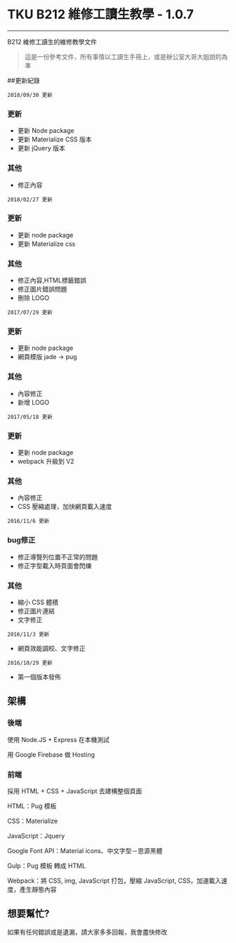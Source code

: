 <head> 
<script defer src="https://pro.fontawesome.com/releases/v5.3.1/js/all.js" integrity="sha384-eAVkiER0fL/ySiqS7dXu8TLpoR8d9KRzIYtG0Tz7pi24qgQIIupp0fn2XA1H90fP" crossorigin="anonymous"></script>
</head> 

<link rel="stylesheet" href="https://pro.fontawesome.com/releases/v5.3.1/css/all.css" integrity="sha384-9ralMzdK1QYsk4yBY680hmsb4/hJ98xK3w0TIaJ3ll4POWpWUYaA2bRjGGujGT8w" crossorigin="anonymous">



# TKU B212 維修工讀生教學 - 1.0.7
------------
B212 維修工讀生的維修教學文件

> 這是一份參考文件，所有事情以工讀生手冊上，或是辦公室大哥大姐說的為準

<i class="fas fa-user"></i>

##更新紀錄

`2018/09/30 更新`

### 更新
* 更新 Node package
* 更新 Materialize CSS 版本
* 更新 jQuery 版本

### 其他
* 修正內容


`2018/02/27 更新`

### 更新
* 更新 node package
* 更新 Materialize css

### 其他
* 修正內容,HTML標籤錯誤
* 修正圖片錯誤問題
* 刪除 LOGO

`2017/07/29 更新`

### 更新
* 更新 node package
* 網頁模版 jade -> pug

### 其他
* 內容修正
* 新增 LOGO

`2017/05/18 更新`

### 更新
* 更新 node package
* webpack 升級到 V2

### 其他
* 內容修正
* CSS 壓縮處理，加快網頁載入速度

`2016/11/6 更新`

### bug修正
* 修正導覽列位置不正常的問題
* 修正字型載入時頁面會閃爍

### 其他
* 縮小 CSS 體積
* 修正圖片連結
* 文字修正

`2016/11/3 更新`

* 網頁效能調校、文字修正

`2016/10/29 更新`

* 第一個版本發佈

## 架構


### 後端

使用 Node.JS + Express 在本機測試

用 Google Firebase 做 Hosting

### 前端

採用 HTML + CSS + JavaScript 去建構整個頁面

HTML：Pug 模板

CSS：Materialize

JavaScript：Jquery

Google Font API：Material icons、中文字型－思源黑體

Gulp：Pug 模板 轉成 HTML

Webpack：將 CSS, img, JavaScript 打包，壓縮 JavaScript, CSS，加速載入速度，產生靜態內容 


## 想要幫忙?

如果有任何錯誤或是遺漏，請大家多多回報，我會盡快修改
